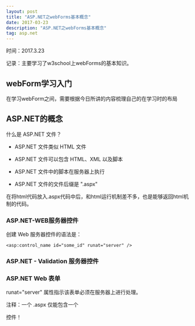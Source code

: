 ```yaml
---
layout: post
title: "ASP.NET之webForms基本概念"
date: 2017-03-23 
description: "ASP.NET之webForms基本概念"
tag: asp.net 
---   
```


时间：2017.3.23

记录：主要学习了w3school上webForms的基本知识。

## webForm学习入门

在学习webForm之间，需要根据今日所讲的内容梳理自己的在学习时的布局

## ASP.NET的概念

什么是 ASP.NET 文件？

- ASP.NET 文件类似 HTML 文件

- ASP.NET 文件可以包含 HTML、XML 以及脚本

- ASP.NET 文件中的脚本在服务器上执行

- ASP.NET 文件的文件后缀是 ".aspx"

在将html代码放入.aspx代码中后，和html运行机制差不多，也是能够返回html机制的代码。

### ASP.NET-WEB服务器控件

创建 Web 服务器控件的语法是：

	<asp:control_name id="some_id" runat="server" />

### ASP.NET - Validation 服务器控件

### ASP.NET Web 表单

runat="server" 属性指示该表单必须在服务器上进行处理。

注释：一个 .aspx 仅能包含一个 <form runat="server"> 控件！
